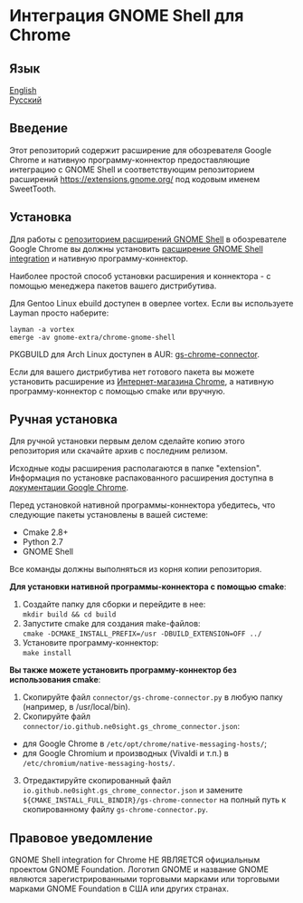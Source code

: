 Интеграция GNOME Shell для Chrome
============================================

Язык
------------
[English](README.md)  
[Русский](README.ru.md)

Введение
------------

Этот репозиторий содержит расширение для обозревателя Google Chrome и нативную
программу-коннектор предоставляющие интеграцию с GNOME Shell и соответствующим
репозиторием расширений https://extensions.gnome.org/ под кодовым именем SweetTooth.

Установка
------------

Для работы с [репозиторием расширений GNOME Shell](https://extensions.gnome.org/) в обозревателе Google Chrome вы должны установить [расширение GNOME Shell integration](https://chrome.google.com/webstore/detail/gnome-shell-integration/gphhapmejobijbbhgpjhcjognlahblep) и нативную программу-коннектор.

Наиболее простой способ установки расширения и коннектора - с помощью менеджера пакетов вашего дистрибутива.

Для Gentoo Linux ebuild доступен в оверлее vortex. Если вы используете Layman просто наберите:
```
layman -a vortex
emerge -av gnome-extra/chrome-gnome-shell
```
PKGBUILD для Arch Linux доступен в AUR: [gs-chrome-connector](https://aur.archlinux.org/packages/gs-chrome-connector-git/).

Если для вашего дистрибутива нет готового пакета вы можете установить расширение из [Интернет-магазина Chrome](https://chrome.google.com/webstore/detail/gnome-shell-integration/gphhapmejobijbbhgpjhcjognlahblep),
а нативную программу-коннектор с помощью cmake или вручную.

Ручная установка
------------

Для ручной установки первым делом сделайте копию этого репозитория или скачайте архив с последним релизом.

Исходные коды расширения располагаются в папке "extension". Информация по установке распакованного расширения доступна в [документации Google Chrome](https://developer.chrome.com/extensions/getstarted#unpacked).

Перед установкой нативной программы-коннектора убедитесь, что следующие пакеты установлены в вашей системе:
* Cmake 2.8+
* Python 2.7
* GNOME Shell

Все команды должны выполняться из корня копии репозитория.

**Для установки нативной программы-коннектора с помощью cmake**:

1. Создайте папку для сборки и перейдите в нее:  
`mkdir build && cd build`
2. Запустите cmake для создания make-файлов:  
`cmake -DCMAKE_INSTALL_PREFIX=/usr -DBUILD_EXTENSION=OFF ../`
3. Установите программу-коннектор:  
`make install`

**Вы также можете установить программу-коннектор без использования cmake**:

1. Скопируйте файл `connector/gs-chrome-connector.py` в любую папку (например, в /usr/local/bin).
2. Скопируйте файл `connector/io.github.ne0sight.gs_chrome_connector.json`:
  * для Google Chrome в `/etc/opt/chrome/native-messaging-hosts/`;
  * для Google Chromium и производных (Vivaldi и т.п.) в `/etc/chromium/native-messaging-hosts/`.
3. Отредактируйте скопированный файл `io.github.ne0sight.gs_chrome_connector.json` и замените `${CMAKE_INSTALL_FULL_BINDIR}/gs-chrome-connector` на полный путь к скопированному файлу `gs-chrome-connector.py`.

Правовое уведомление
------------

GNOME Shell integration for Chrome НЕ ЯВЛЯЕТСЯ официальным проектом GNOME Foundation.
Логотип GNOME и название GNOME являются зарегистрированными торговыми марками или торговыми марками GNOME Foundation в США или других странах.
